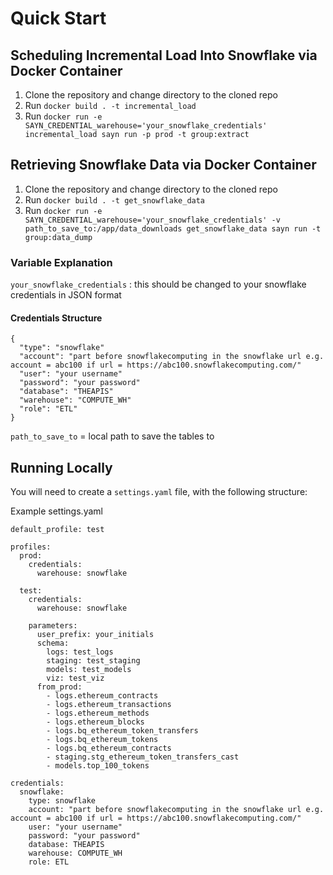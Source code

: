 # Quick Start

## Scheduling Incremental Load Into Snowflake via Docker Container

1. Clone the repository and change directory to the cloned repo
2. Run `docker build . -t incremental_load`
3. Run `docker run -e SAYN_CREDENTIAL_warehouse='your_snowflake_credentials' incremental_load sayn run -p prod -t group:extract`

## Retrieving Snowflake Data via Docker Container

1. Clone the repository and change directory to the cloned repo
2. Run `docker build . -t get_snowflake_data`
3. Run `docker run -e SAYN_CREDENTIAL_warehouse='your_snowflake_credentials' -v path_to_save_to:/app/data_downloads get_snowflake_data sayn run -t group:data_dump`

### Variable Explanation
`your_snowflake_credentials` : this should be changed to your snowflake credentials in JSON format

#### Credentials Structure
```
{
  "type": "snowflake"
  "account": "part before snowflakecomputing in the snowflake url e.g. account = abc100 if url = https://abc100.snowflakecomputing.com/"
  "user": "your username"
  "password": "your password"
  "database": "THEAPIS"
  "warehouse": "COMPUTE_WH"
  "role": "ETL"
}
```
`path_to_save_to` = local path to save the tables to

## Running Locally

You will need to create a `settings.yaml` file, with the following structure:

Example settings.yaml
```
default_profile: test

profiles:
  prod:
    credentials:
      warehouse: snowflake

  test:
    credentials:
      warehouse: snowflake

    parameters:
      user_prefix: your_initials
      schema:
        logs: test_logs
        staging: test_staging
        models: test_models
        viz: test_viz
      from_prod:
        - logs.ethereum_contracts
        - logs.ethereum_transactions
        - logs.ethereum_methods
        - logs.ethereum_blocks
        - logs.bq_ethereum_token_transfers
        - logs.bq_ethereum_tokens
        - logs.bq_ethereum_contracts
        - staging.stg_ethereum_token_transfers_cast
        - models.top_100_tokens

credentials:
  snowflake:
    type: snowflake
    account: "part before snowflakecomputing in the snowflake url e.g. account = abc100 if url = https://abc100.snowflakecomputing.com/"
    user: "your username"
    password: "your password"
    database: THEAPIS
    warehouse: COMPUTE_WH
    role: ETL
```
